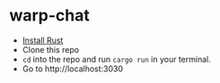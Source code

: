 # warp-chat

- [Install Rust](https://www.rust-lang.org/tools/install)
- Clone this repo
- `cd` into the repo and run `cargo run` in your terminal.
- Go to http://localhost:3030
